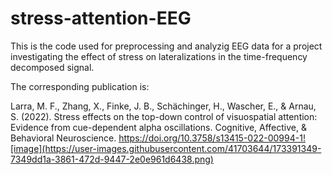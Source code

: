 # stress-attention-EEG
This is the code used for preprocessing and analyzig EEG data for a project investigating the effect of stress on lateralizations in the time-frequency decomposed signal.

The corresponding publication is:

Larra, M. F., Zhang, X., Finke, J. B., Schächinger, H., Wascher, E., & Arnau, S. (2022). Stress effects on the top-down control of visuospatial attention: Evidence from cue-dependent alpha oscillations. Cognitive, Affective, & Behavioral Neuroscience. https://doi.org/10.3758/s13415-022-00994-1![image](https://user-images.githubusercontent.com/41703644/173391349-7349dd1a-3861-472d-9447-2e0e961d6438.png)
